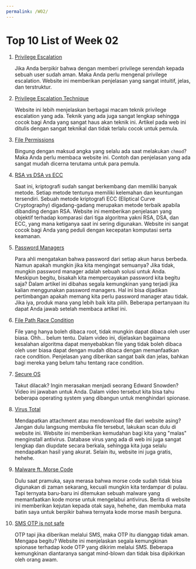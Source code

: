 ```yaml
---
permalink: /W02/
---
```

# Top 10 List of Week 02

1. [Privilege Escalation](https://portswigger.net/web-security/access-control)

    Jika Anda berpikir bahwa dengan memberi privilege serendah kepada sebuah user sudah aman. Maka Anda perlu mengenal privilege escalation. Website ini memberikan penjelasan yang sangat intuitif, jelas, dan terstruktur.

2. [Privilege Escalation Technique](https://attack.mitre.org/tactics/TA0004/)

    Website ini lebih menjelaskan berbagai macam teknik privilege escalation yang ada. Teknik yang ada juga sangat lengkap sehingga cocok bagi Anda yang sangat haus akan teknik ini. Artikel pada web ini ditulis dengan sangat teknikal dan tidak terlalu cocok untuk pemula.

3. [File Permissions](https://linuxcommand.org/lc3_lts0090.php)

    Bingung dengan maksud angka yang selalu ada saat melakukan `chmod`? Maka Anda perlu membaca website ini. Contoh dan penjelasan yang ada sangat mudah dicerna terutama untuk para pemula.

4. [RSA vs DSA vs ECC](https://sectigo.com/resource-library/rsa-vs-dsa-vs-ecc-encryption)

    Saat ini, kriptografi sudah sangat berkembang dan memiliki banyak metode. Setiap metode tentunya memiliki kelemahan dan keuntungan tersendiri. Sebuah metode kriptografi ECC (Eliptical Curve Cryptography) digadang-gadang merupakan metode terbaik apabila dibanding dengan RSA. Website ini memberikan penjelasan yang objektif terhadap komparasi dari tiga algoritma yakni RSA, DSA, dan ECC, yang mana ketiganya saat ini sering digunakan. Website ini sangat cocok bagi Anda yang peduli dengan kecepatan komputasi serta keamanan.

5. [Password Managers](https://cybernews.com/best-password-managers/are-password-managers-safe)

    Para ahli mengatakan bahwa password dari setiap akun harus berbeda. Namun apakah mungkin jika kita mengingat semuanya? Jika tidak, mungkin password manager adalah sebuah solusi untuk Anda. Meskipun begitu, bisakah kita mempercayakan password kita begitu saja? Dalam artikel ini dibahas segala kemungkinan yang terjadi jika kalian menggunakan password managers. Hal ini bisa dijadikan pertimbangan apakah memang kita perlu password manager atau tidak. Jika iya, produk mana yang lebih baik kita pilih. Beberapa pertanyaan itu dapat Anda jawab setelah membaca artikel ini.

6. [File Path Race Condition](https://www.youtube.com/watch?v=5g137gsB9Wk)

    File yang hanya boleh dibaca root, tidak mungkin dapat dibaca oleh user biasa. Ohh... belum tentu. Dalam video ini, dijelaskan bagaimana kesalahan algoritma dapat menyebabkan file yang tidak boleh dibaca oleh user biasa dapat dengan mudah dibaca dengan memanfaatkan race condition. Penjelasan yang diberikan sangat baik dan jelas, bahkan bagi mereka yang belum tahu tentang race condition.

7. [Secure OS](https://www.youtube.com/watch?v=s8-B9d7iz1A)

    Takut dilacak? Ingin merasakan menjadi seorang Edward Snowden? Video ini jawaban untuk Anda. Dalam video tersebut kita bisa tahu beberapa operating system yang dibangun untuk menghindari spionase.

8. [Virus Total](https://www.virustotal.com/gui/)

    Mendapatkan attachment atau mendownload file dari website asing? Jangan dulu langsung membuka file tersebut, lakukan scan dulu di website ini. Website ini memberikan kemudahan bagi kita yang "malas" menginstall antivirus. Database virus yang ada di web ini juga sangat lengkap dan diupdate secara berkala, sehingga kita juga selalu mendapatkan hasil yang akurat. Selain itu, website ini juga gratis, hehehe.

9. [Malware ft. Morse Code](https://www.bleepingcomputer.com/news/security/new-phishing-attack-uses-morse-code-to-hide-malicious-urls/)

    Dulu saat pramuka, saya merasa bahwa morse code sudah tidak bisa digunakan di zaman sekarang, kecuali mungkin kita terdampar di pulau. Tapi ternyata baru-baru ini ditemukan sebuah malware yang memanfaatkan kode morse untuk mengelabui antivirus. Berita di website ini memberikan kejutan kepada otak saya, hehehe, dan membuka mata batin saya untuk berpikir bahwa ternyata kode morse masih berguna.

10. [SMS OTP is not safe](https://blog.pradeo.com/sms-otp-authentication-not-safe)

    OTP tapi jika diberikan melalui SMS, maka OTP itu dianggap tidak aman. Mengapa begitu? Website ini menjelaskan segala kemungkinan spionase terhadap kode OTP yang dikirim melalui SMS. Beberapa kemungkinan diantaranya sangat mind-blown dan tidak bisa dipikirkan oleh orang awam.
